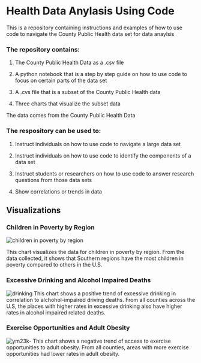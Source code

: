 # Health Data Anylasis Using Code

This is a repository containing instructions and examples of how to use code to navigate the County Public Health data set for data anaylsis

### The repository contains:

1. The County Public Health Data as a .csv file 
  
3. A python notebook that is a step by step guide on how to use code to focus on certain parts of the data set
    
4. A .cvs file that is a subset of the County Public Health data

5. Three charts that visualize the subset data


The data comes from the County Public Health Data


### The respository can be used to:
1. Instruct individuals on how to use code to navigate a large data set
  
2. Instruct individuals on how to use code to identify the components of a data set
  
3. Instruct students or researchers on how to use code to answer research questions from those data sets

4. Show correlations or trends in data

## Visualizations

### Children in Poverty by Region
![children in poverty by region](https://user-images.githubusercontent.com/118320733/203082106-7064f468-4226-4c1a-819f-0713c1a71c31.png)

This chart visualizes the data for children in poverty by region. From the data collected, it shows that Southern regions have the most children in poverty compared to others in the U.S.

### Excessive Drinking and Alcohol Impaired Deaths
![drinking](https://user-images.githubusercontent.com/118320733/203082136-f2710a50-e8f3-4125-b049-71632afc8ca3.png)
This chart shows a positive trend of excessive drinking in correlation to alchohol-impaired driving deaths. From all counties across the U.S, the places with higher rates in excessive drinking also have higher rates in alcohol impaired related deaths.

### Exercise Opportunities and Adult Obesity 
![ym23k-](https://user-images.githubusercontent.com/118320733/203082146-dbf3bda9-c93b-4391-b8c7-5c7b868c2895.png)
This chart shows a negative trend of access to exercise opportunities to adult obesity. From all counties, areas with more exercise opportunities had lower rates in adult obesity.
